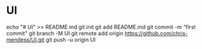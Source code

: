 # UI
echo "# UI" >> README.md
git init
git add README.md
git commit -m "first commit"
git branch -M UI
git remote add origin https://github.com/chris-mendess/UI.git
git push -u origin UI
